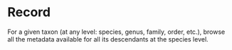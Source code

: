 # Record

For a given taxon (at any level: species, genus, family, order, etc.), browse all the metadata available for all its descendants at the species level.

